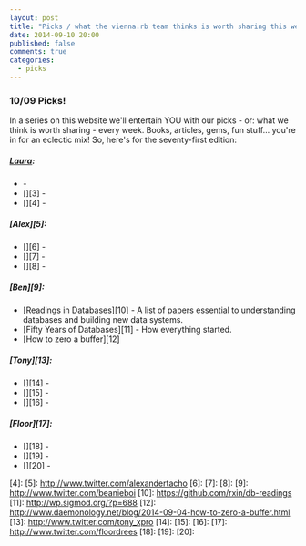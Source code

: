 ```yaml
---
layout: post
title: "Picks / what the vienna.rb team thinks is worth sharing this week"
date: 2014-09-10 20:00
published: false
comments: true
categories:
  - picks
---
```


### 10/09 Picks!

In a series on this website we'll entertain YOU with our picks - or: what we think is worth sharing - every week.
Books, articles, gems, fun stuff... you're in for an eclectic mix! So, here's for the seventy-first edition:

##### [Laura][1]:
  - [][2] - 
  - [][3] -
  - [][4] - 

##### [Alex][5]:
  - [][6] - 
  - [][7] - 
  - [][8] -

##### [Ben][9]:
  - [Readings in Databases][10] - A list of papers essential to understanding databases and building new data systems.
  - [Fifty Years of Databases][11] - How everything started.
  - [How to zero a buffer][12]

##### [Tony][13]:
  - [][14] - 
  - [][15] - 
  - [][16] - 

##### [Floor][17]:
  - [][18] -
  - [][19] -
  - [][20] -

[1]: http://www.twitter.com/alicetragedy
[2]: 
[3]: 
[4]: 
[5]: http://www.twitter.com/alexandertacho
[6]: 
[7]: 
[8]:
[9]: http://www.twitter.com/beanieboi
[10]: https://github.com/rxin/db-readings
[11]: http://wp.sigmod.org/?p=688
[12]: http://www.daemonology.net/blog/2014-09-04-how-to-zero-a-buffer.html
[13]: http://www.twitter.com/tony_xpro
[14]: 
[15]: 
[16]: 
[17]: http://www.twitter.com/floordrees
[18]:
[19]:
[20]: 

